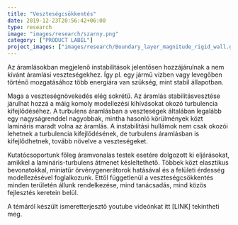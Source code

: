 ```yaml
---
title: "Veszteségcsökkentés"
date: 2019-12-23T20:56:42+06:00
type: research
image: "images/research/szarny.png"
category: ["PRODUCT LABEL"]
project_images: ["images/research/Boundary_layer_magnitude_rigid_wall.gif"]#, "images/research/project-details-image-one.jpg"]
---
```


Az áramlásokban megjelenő instabilitások jelentősen hozzájárulnak a nem kívánt áramlási veszteségekhez. Így pl. egy jármű vízben vagy levegőben történő mozgatásához több energiára van szükség, mint stabil állapotban.

Maga a veszteségnövekedés elég sokrétű. Az áramlás stabilitásvesztése járulhat hozzá a máig komoly modellezési kihívásokat okozó turbulencia kifejlődéséhez. A turbulens áramlásban a veszteségek általában legalább egy nagyságrenddel nagyobbak, mintha hasonló körülmények közt lamináris maradt volna az áramlás. A instabilitási hullámok nem csak okozói lehetnek a turbulencia kifejlődésének, de turbulens áramlásban is kifejlődhetnek, tovább növelve a veszteségeket. 

Kutatócsoportunk főleg áramvonalas testek esetére dolgozott ki eljárásokat, amikkel a lamináris-turbulens átmenet késleltethető. Többek közt elasztikus bevonatokkal, miniatűr örvénygenerátorok hatásával és a felületi érdesség modellezésével foglalkozunk. Ettől függetlenül a veszteségcsökkentés minden területén állunk rendelkezése, mind tanácsadás, mind közös fejlesztés keretein belül. 

A témáról készült ismeretterjesztő youtube videónkat itt [LINK] tekintheti meg.



